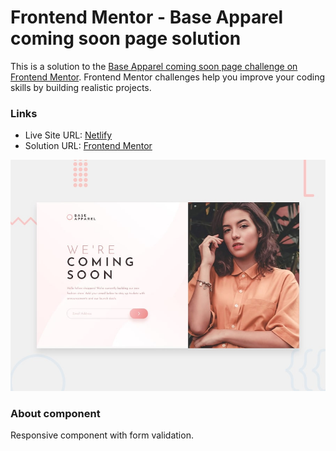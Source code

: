 # Frontend Mentor - Base Apparel coming soon page solution

This is a solution to the [Base Apparel coming soon page challenge on Frontend Mentor](https://www.frontendmentor.io/challenges/base-apparel-coming-soon-page-5d46b47f8db8a7063f9331a0). Frontend Mentor challenges help you improve your coding skills by building realistic projects.

### Links

- Live Site URL: [Netlify](https://frontendmentor-solutions.netlify.app/base-apparel-coming-soon/)
- Solution URL: [Frontend Mentor](https://www.frontendmentor.io/solutions/base-apparel-9ilkxJUdzd)

![This is an image](./design/desktop-preview.jpg)

### About component

Responsive component with form validation.
